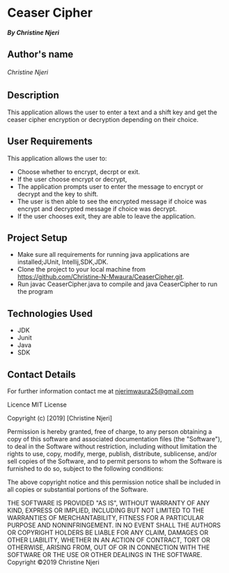 # Ceaser Cipher

##### By Christine Njeri

## Author's name
###### Christine Njeri


## Description
This application allows the user to enter a text and a shift key and get the ceaser cipher encryption or decryption depending on their choice.


## User Requirements
This application allows the user to:
* Choose whether to encrypt, decrpt or exit.
* If the user choose encrypt or decrypt,
* The application prompts user to enter the message to encrypt or decrypt and the key to shift.
* The user is then able to see the encrypted message if choice was encrypt and decrypted message if choice was decrypt.
* If the user chooses exit, they are able to leave the application.

## Project Setup
* Make sure all requirements for running java applications are installed;JUnit, Intellij,SDK,JDK.
* Clone the project to your local machine from https://github.com/Christine-N-Mwaura/CeaserCipher.git.
* Run javac CeaserCipher.java to compile and java CeaserCipher to run the program
 
 
 
## Technologies Used

* JDK 
* Junit
* Java
* SDK

## Contact Details
For further information contact me at njerimwaura25@gmail.com

Licence
MIT License

Copyright (c) [2019] [Christine Njeri]

Permission is hereby granted, free of charge, to any person obtaining a copy of this software and associated documentation files (the "Software"), to deal in the Software without restriction, including without limitation the rights to use, copy, modify, merge, publish, distribute, sublicense, and/or sell copies of the Software, and to permit persons to whom the Software is furnished to do so, subject to the following conditions:

The above copyright notice and this permission notice shall be included in all copies or substantial portions of the Software.

THE SOFTWARE IS PROVIDED "AS IS", WITHOUT WARRANTY OF ANY KIND, EXPRESS OR IMPLIED, INCLUDING BUT NOT LIMITED TO THE WARRANTIES OF MERCHANTABILITY, FITNESS FOR A PARTICULAR PURPOSE AND NONINFRINGEMENT. IN NO EVENT SHALL THE AUTHORS OR COPYRIGHT HOLDERS BE LIABLE FOR ANY CLAIM, DAMAGES OR OTHER LIABILITY, WHETHER IN AN ACTION OF CONTRACT, TORT OR OTHERWISE, ARISING FROM, OUT OF OR IN CONNECTION WITH THE SOFTWARE OR THE USE OR OTHER DEALINGS IN THE SOFTWARE. Copyright ©2019 Christine Njeri